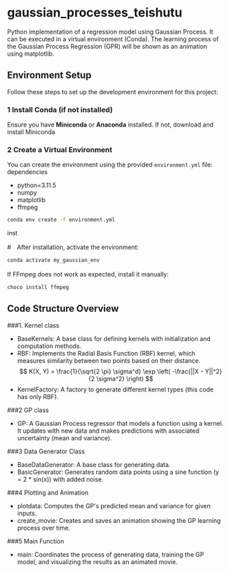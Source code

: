 # gaussian_processes_teishutu
Python implementation of a regression model using Gaussian Process. It can be executed in a virtual environment (Conda).
The learning process of the Gaussian Process Regression (GPR) will be shown as an animation using matplotlib.

## Environment Setup

Follow these steps to set up the development environment for this project:

### 1 Install Conda (if not installed)
Ensure you have **Miniconda** or **Anaconda** installed. If not, download and install Miniconda

### 2️ Create a Virtual Environment
You can create the environment using the provided `environment.yml` file:
dependencies
  - python=3.11.5
  - numpy
  - matplotlib
  - ffmpeg
    
```bash
conda env create -f environment.yml
```
inst

#　After installation, activate the environment:
　
```bash
conda activate my_gaussian_env
```

If FFmpeg does not work as expected, install it manually:
　
```bash
choco install ffmpeg
```

## Code Structure Overview
###1. Kernel class
 - BaseKernels: A base class for defining kernels with initialization and computation methods.
 - RBF: Implements the Radial Basis Function (RBF) kernel, which measures similarity between two points based on their distance.
   $$ K(X, Y) = \frac{1}{\sqrt{2 \pi} \sigma^d} \exp \left( -\frac{||X - Y||^2}{2 \sigma^2} \right) $$
 - KernelFactory: A factory to generate different kernel types (this code has only RBF).
   
###2 GP class
 - GP: A Gaussian Process regressor that models a function using a kernel. It updates with new data and makes predictions with associated uncertainty (mean and variance).

###3 Data Generator Class
 - BaseDataGenerator: A base class for generating data.
 - BasicGenerator: Generates random data points using a sine function (y = 2 * sin(x)) with added noise.
 
###4 Plotting and Animation
 - plotdata: Computes the GP's predicted mean and variance for given inputs.
 - create_movie: Creates and saves an animation showing the GP learning process over time.

###5 Main Function
 - main: Coordinates the process of generating data, training the GP model, and visualizing the results as an animated movie.
